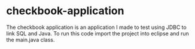 # checkbook-application
The checkbook application is an application I made to test using JDBC to link SQL and Java. 
To run this code import the project into eclipse and run the main.java class. 
